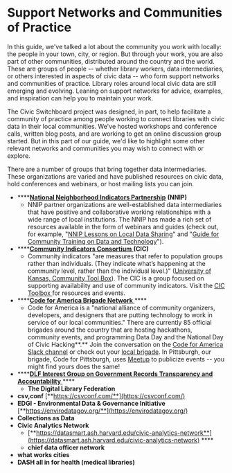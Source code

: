 # Support Networks and Communities of Practice

In this guide, we've talked a lot about the community you work with locally: the people in your town, city, or region. But through your work, you are also part of other communities, distributed around the country and the world. These are groups of people -- whether library workers, data intermediaries, or others interested in aspects of civic data -- who form support networks and communities of practice. Library roles around local civic data are still emerging and evolving. Leaning on support networks for advice, examples, and inspiration can help you to maintain your work.

The Civic Switchboard project was designed, in part, to help facilitate a community of practice among people working to connect libraries with civic data in their local communities. We've hosted workshops and conference calls, written blog posts, and are working to get an online discussion group started. But in this part of our guide, we'd like to highlight some other relevant networks and communities you may wish to connect with or explore.

There are a number of groups that bring together data intermediaries. These organizations are varied and have published resources on civic data, hold conferences and webinars, or host mailing lists you can join. 

* \*\*\*\*[**National Neighborhood Indicators Partnership**](https://www.neighborhoodindicators.org/) **\(**NNIP**\)**
  * NNIP partner organizations are well-established data intermediaries that have positive and collaborative working relationships with a wide range of local institutions. The NNIP has made a rich set of resources available in the form of webinars and guides \(check out, for example, "[NNIP Lessons on Local Data Sharing](https://www.neighborhoodindicators.org/library/guides/nnip-lessons-local-data-sharing)" and "[Guide for Community Training on Data and Technology](https://www.neighborhoodindicators.org/library/catalog/guide-community-training-data-and-technology)"\).
* \*\*\*\*[**Community Indicators Consortium** ](https://communityindicators.net/)**\(CIC\)**
  * Community indicators "are measures that refer to population groups rather than individuals. \(They indicate what’s happening at the community level, rather than the individual level.\)" \([University of Kansas, Community Tool Box](https://ctb.ku.edu/en/table-of-contents/evaluate/evaluate-community-initiatives/examples-of-community-level-indicators/main)\). The CIC  is a group focused on supporting availability and use of community indicators. Visit the [CIC Toolbox ](https://communityindicators.net/knowledge/)for resources and events.
* \*\*\*\*[**Code for America Brigade Network** ](https://brigade.codeforamerica.org/)\*\*\*\*
  * Code for America is a "national alliance of community organizers, developers, and designers that are putting technology to work in service of our local communities." There are currently 85 official brigades around the country that are hosting hackathons, community events, and programming Data Day and the National Day of Civic Hacking**.** Join the conversation on the [Code for America Slack channel](https://docs.google.com/forms/d/e/1FAIpQLSfRqy9L8Z5bS8cPHmHrY6BPT5g6K45uo0Z3KicYLB4bsFp2wA/viewform) or check out your [local brigade](https://brigade.codeforamerica.org/brigades). In Pittsburgh, our brigade, Code for Pittsburgh, uses [Meetup](https://www.meetup.com/codeforpgh/) to publicize events -- you might find yours does the same!
* \*\*\*\*[**DLF Interest Group on Government Records Transparency and Accountability** ](https://www.diglib.org/groups/transparency-accountability/)\*\*\*\*
  * **The Digital Library Federation** 
* **csv,conf** [**https://csvconf.com/**](https://csvconf.com/)
* **EDGI - Environmental Data & Governance Initiative** [**https://envirodatagov.org/**](https://envirodatagov.org/)
* **Collections as Data** 
* **Civic Analytics Network**
  * [**https://datasmart.ash.harvard.edu/civic-analytics-network**](https://datasmart.ash.harvard.edu/civic-analytics-network) ****
  * **chief data officer network**
* **what works cities**
* **DASH all in for health \(medical libraries\)**

